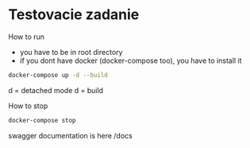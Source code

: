 # Testovacie zadanie

How to run
* you have to be in root directory
* if you dont have docker (docker-compose too), you have to install it

```bash
docker-compose up -d --build
```

d = detached mode
d = build

How to stop
```bash
docker-compose stop
```

swagger documentation is here
/docs

